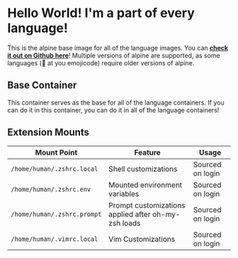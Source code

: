# Hello World! I'm a part of every language!

This is the alpine base image for all of the language images. You can **[check it out on Github here](https://github.com/frison/100hellos/tree/main/.base)**! Multiple versions of alpine are supported, as some languages (👀 at you emojicode) require older versions of alpine.

## Base Container

This container serves as the base for all of the language containers. If you can do it in this container, you can do it in all of the language containers!

## Extension Mounts

|Mount Point|Feature|Usage|
|-|-|-|
|`/home/human/.zshrc.local`| Shell customizations | Sourced on login |
|`/home/human/.zshrc.env`| Mounted environment variables | Sourced on login |
|`/home/human/.zshrc.prompt`| Prompt customizations applied after oh-my-zsh loads | Sourced on login |
|`/home/human/.vimrc.local`| Vim Customizations | Sourced on login |
